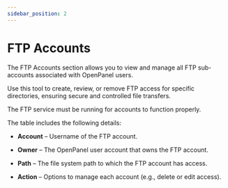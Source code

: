 ```yaml
---
sidebar_position: 2
---
```



# FTP Accounts

The FTP Accounts section allows you to view and manage all FTP sub-accounts associated with OpenPanel users.

Use this tool to create, review, or remove FTP access for specific directories, ensuring secure and controlled file transfers.

The FTP service must be running for accounts to function properly.

The table includes the following details:

- **Account** – Username of the FTP account.

- **Owner** – The OpenPanel user account that owns the FTP account.

- **Path** – The file system path to which the FTP account has access.

- **Action** – Options to manage each account (e.g., delete or edit access).
